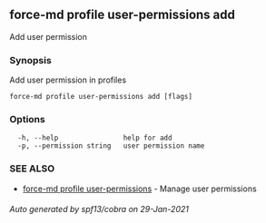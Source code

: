 ## force-md profile user-permissions add

Add user permission

### Synopsis

Add user permission in profiles

```
force-md profile user-permissions add [flags]
```

### Options

```
  -h, --help                help for add
  -p, --permission string   user permission name
```

### SEE ALSO

* [force-md profile user-permissions](force-md_profile_user-permissions.md)	 - Manage user permissions

###### Auto generated by spf13/cobra on 29-Jan-2021

